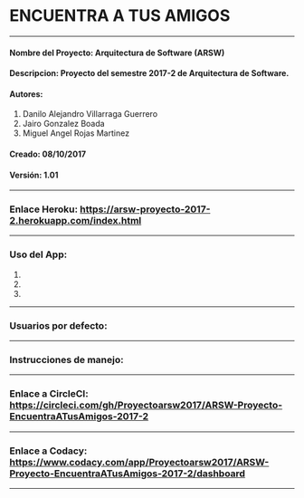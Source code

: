 # ENCUENTRA A TUS AMIGOS
***

#### Nombre del Proyecto: Arquitectura de Software (ARSW)
#### Descripcion: Proyecto del semestre 2017-2 de Arquitectura de Software.
#### Autores: 
1. Danilo Alejandro Villarraga Guerrero
2. Jairo Gonzalez Boada
3. Miguel Angel Rojas Martinez
#### Creado: 08/10/2017
#### Versión: 1.01
***

### Enlace Heroku: https://arsw-proyecto-2017-2.herokuapp.com/index.html
***
### Uso del App:
1.
2.
3.

***
### Usuarios por defecto:


***

### Instrucciones de manejo:

***

### Enlace a CircleCI: https://circleci.com/gh/Proyectoarsw2017/ARSW-Proyecto-EncuentraATusAmigos-2017-2
***
### Enlace a Codacy: https://www.codacy.com/app/Proyectoarsw2017/ARSW-Proyecto-EncuentraATusAmigos-2017-2/dashboard

***
